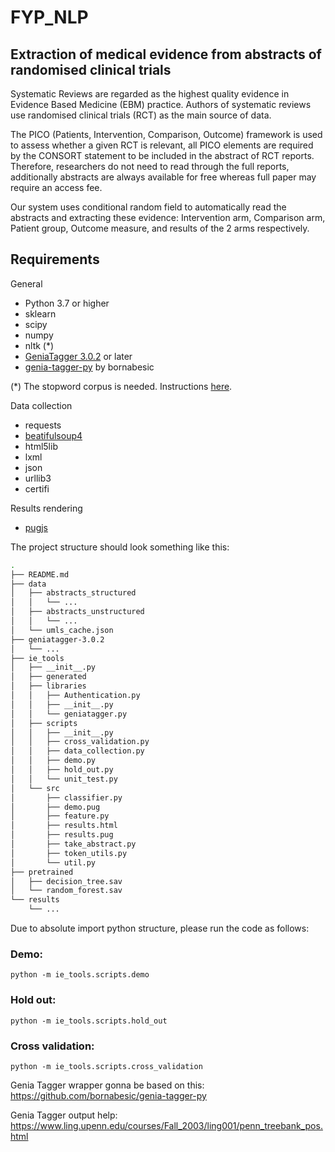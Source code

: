 # FYP_NLP
## Extraction of medical evidence from abstracts of randomised clinical trials

Systematic Reviews are regarded as the highest quality evidence in Evidence Based Medicine (EBM) practice. Authors of systematic reviews use randomised  clinical trials (RCT) as the main source of data. 

The PICO (Patients, Intervention, Comparison, Outcome) framework is used to assess whether a given RCT is relevant, all PICO elements are required by the CONSORT statement to be included in the abstract of RCT reports. Therefore, researchers do not need to read through the full reports, additionally abstracts are always available for free whereas full paper may require an access fee. 

Our system uses conditional random field to automatically read the abstracts and extracting these evidence: Intervention arm, Comparison arm, Patient group, Outcome measure, and results of the 2 arms respectively.

## Requirements ##
General
* Python 3.7 or higher
* sklearn
* scipy
* numpy
* nltk (\*)
* [GeniaTagger 3.0.2](http://www.nactem.ac.uk/GENIA/tagger/) or later
* [genia-tagger-py](https://github.com/bornabesic/genia-tagger-py) by bornabesic

(\*) The stopword corpus is needed. Instructions [here](http://www.nltk.org/data.html). 

Data collection
* requests 
* [beatifulsoup4](https://www.crummy.com/software/BeautifulSoup/bs4/doc/)
* html5lib
* lxml 
* json
* urllib3
* certifi

Results rendering
* [pugjs](https://pugjs.org/api/getting-started.html)

The project structure should look something like this:
```bash
.
├── README.md
├── data
│   ├── abstracts_structured
│   │   └── ...
│   ├── abstracts_unstructured
│   │   └── ...
│   └── umls_cache.json
├── geniatagger-3.0.2
│   └── ...
├── ie_tools
│   ├── __init__.py
│   ├── generated
│   ├── libraries
│   │   ├── Authentication.py
│   │   ├── __init__.py
│   │   └── geniatagger.py
│   ├── scripts
│   │   ├── __init__.py
│   │   ├── cross_validation.py
│   │   ├── data_collection.py
│   │   ├── demo.py
│   │   ├── hold_out.py
│   │   └── unit_test.py
│   └── src
│       ├── classifier.py
│       ├── demo.pug
│       ├── feature.py
│       ├── results.html
│       ├── results.pug
│       ├── take_abstract.py
│       ├── token_utils.py
│       └── util.py
├── pretrained
│   ├── decision_tree.sav
│   └── random_forest.sav
└── results
    └── ...
```

Due to absolute import python structure, please run the code as follows:

### Demo:
```python -m ie_tools.scripts.demo```

### Hold out:
```python -m ie_tools.scripts.hold_out```

### Cross validation:
```python -m ie_tools.scripts.cross_validation```


Genia Tagger wrapper gonna be based on this: https://github.com/bornabesic/genia-tagger-py

Genia Tagger output help: https://www.ling.upenn.edu/courses/Fall_2003/ling001/penn_treebank_pos.html
